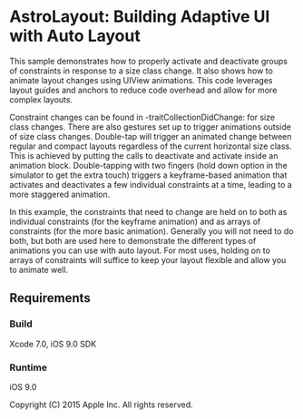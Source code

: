 # AstroLayout: Building Adaptive UI with Auto Layout

This sample demonstrates how to properly activate and deactivate groups of constraints in response to a size class change. It also shows how to animate layout changes using UIView animations. This code leverages layout guides and anchors to reduce code overhead and allow for more complex layouts.

Constraint changes can be found in -traitCollectionDidChange: for size class changes. There are also gestures set up to trigger animations outside of size class changes. Double-tap will trigger an animated change between regular and compact layouts regardless of the current horizontal size class. This is achieved by putting the calls to deactivate and activate inside an animation block. Double-tapping with two fingers (hold down option in the simulator to get the extra touch) triggers a keyframe-based animation that activates and deactivates a few individual constraints at a time, leading to a more staggered animation. 

In this example, the constraints that need to change are held on to both as individual constraints (for the keyframe animation) and as arrays of constraints (for the more basic animation). Generally you will not need to do both, but both are used here to demonstrate the different types of animations you can use with auto layout. For most uses, holding on to arrays of constraints will suffice to keep your layout flexible and allow you to animate well.

## Requirements

### Build

Xcode 7.0, iOS 9.0 SDK

### Runtime

iOS 9.0

Copyright (C) 2015 Apple Inc. All rights reserved.
